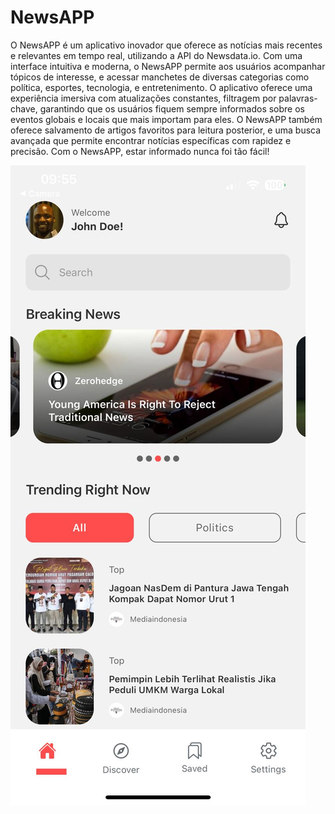 # NewsAPP

O NewsAPP é um aplicativo inovador que oferece as notícias mais recentes e relevantes em tempo real, utilizando a API do Newsdata.io. Com uma interface intuitiva e moderna, o NewsAPP permite aos usuários acompanhar tópicos de interesse, e acessar manchetes de diversas categorias como política, esportes, tecnologia, e entretenimento.
O aplicativo oferece uma experiência imersiva com atualizações constantes, filtragem por palavras-chave, garantindo que os usuários fiquem sempre informados sobre os eventos globais e locais que mais importam para eles.
O NewsAPP também oferece salvamento de artigos favoritos para leitura posterior, e uma busca avançada que permite encontrar notícias específicas com rapidez e precisão. Com o NewsAPP, estar informado nunca foi tão fácil!

![Home do APP](assets/images/app.jpg)
